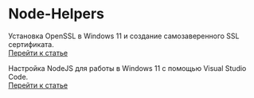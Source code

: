 # Node-Helpers  

Установка OpenSSL в Windows 11 и создание самозаверенного SSL сертификата.  
[Перейти к статье](https://github.com/ABWEBIT/Node-Helpers/blob/main/OpenSSL/OpenSSL.md)  

Настройка NodeJS для работы в Windows 11 с помощью Visual Studio Code.  
[Перейти к статье](https://github.com/ABWEBIT/node-helpers/blob/main/node-project/start.md)

